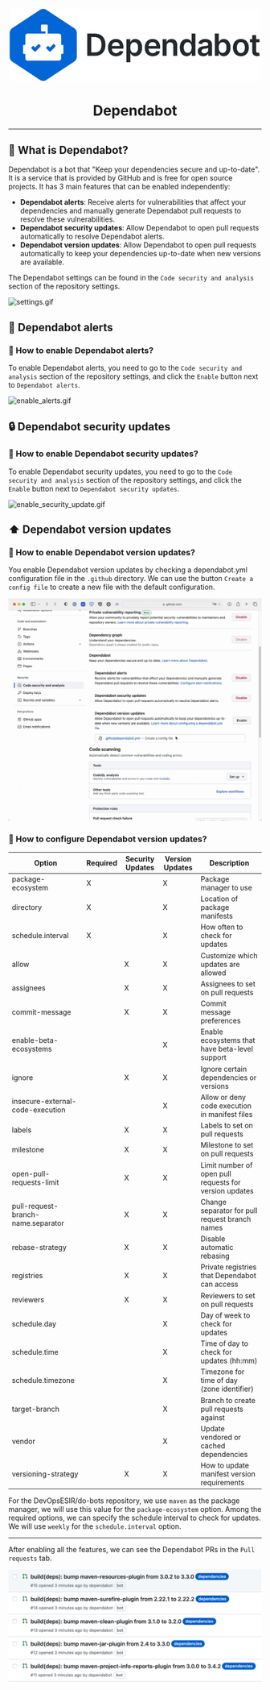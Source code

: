 <p align="center">
    <img width="500" alt="img.png" src="docs/dependabot/dependabot_logo.png"/>
</p>


<h1 align="center">Dependabot</h1>

---

## 🤨 What is Dependabot?

Dependabot is a bot that "Keep your dependencies secure and up-to-date". It is a service that is provided by GitHub and is free for open source projects.
It has 3 main features that can be enabled independently:
- **Dependabot alerts**: Receive alerts for vulnerabilities that affect your dependencies and manually generate Dependabot pull requests to resolve these vulnerabilities.
- **Dependabot security updates**: Allow Dependabot to open pull requests automatically to resolve Dependabot alerts.
- **Dependabot version updates**: Allow Dependabot to open pull requests automatically to keep your dependencies up-to-date when new versions are available.

The Dependabot settings can be found in the `Code security and analysis` section of the repository settings.

![settings.gif](docs/dependabot/settings.gif)

## 🔔 Dependabot alerts

### 🚦 How to enable Dependabot alerts?
To enable Dependabot alerts, you need to go to the `Code security and analysis` section of the repository settings, and click the `Enable` button next to `Dependabot alerts`.

![enable_alerts.gif](docs/dependabot/enable_alerts.gif)


## 🔒 Dependabot security updates 

### 🚦 How to enable Dependabot security updates?
To enable Dependabot security updates, you need to go to the `Code security and analysis` section of the repository settings, and click the `Enable` button next to `Dependabot security updates`.

![enable_security_update.gif](docs/dependabot/enable_security_update.gif)


## ⬆️ Dependabot version updates

### 🚦 How to enable Dependabot version updates?
You enable Dependabot version updates by checking a dependabot.yml configuration file in the `.github` directory.
We can use the button `Create a config file` to create a new file with the default configuration.

![create_dependabot_yml.gif](docs/dependabot/create_dependabot_yml.gif)

### 🚦 How to configure Dependabot version updates?

| Option                             | Required | Security Updates | Version Updates | Description                                            |
|------------------------------------|----------|------------------|-----------------|--------------------------------------------------------|
| package-ecosystem                  | X        |                  | X               | Package manager to use                                 |
| directory                          | X        |                  | X               | Location of package manifests                          |
| schedule.interval                  | X        |                  | X               | How often to check for updates                         |
| allow                              |          | X                | X               | Customize which updates are allowed                    |
| assignees                          |          | X                | X               | Assignees to set on pull requests                      |
| commit-message                     |          | X                | X               | Commit message preferences                             |
| enable-beta-ecosystems             |          |                  | X               | Enable ecosystems that have beta-level support         |
| ignore                             |          | X                | X               | Ignore certain dependencies or versions                |
| insecure-external-code-execution   |          |                  | X               | Allow or deny code execution in manifest files         |
| labels                             |          | X                | X               | Labels to set on pull requests                         |
| milestone                          |          | X                | X               | Milestone to set on pull requests                      |
| open-pull-requests-limit           |          | X                | X               | Limit number of open pull requests for version updates |
| pull-request-branch-name.separator |          | X                | X               | Change separator for pull request branch names         |
| rebase-strategy                    |          | X                | X               | Disable automatic rebasing                             |
| registries                         |          | X                | X               | Private registries that Dependabot can access          |
| reviewers                          |          | X                | X               | Reviewers to set on pull requests                      |
| schedule.day                       |          |                  | X               | Day of week to check for updates                       |
| schedule.time                      |          |                  | X               | Time of day to check for updates (hh:mm)               |
| schedule.timezone                  |          |                  | X               | Timezone for time of day (zone identifier)             |
| target-branch                      |          |                  | X               | Branch to create pull requests against                 |
| vendor                             |          |                  | X               | Update vendored or cached dependencies                 |
| versioning-strategy                |          | X                | X               | How to update manifest version requirements            |



For the DevOpsESIR/do-bots repository, we use `maven` as the package manager, we will use this value for the `package-ecosystem` option.
Among the required options, we can specify the schedule interval to check for updates. We will use `weekly` for the `schedule.interval` option.


---

After enabling all the features, we can see the Dependabot PRs in the `Pull requests` tab.


![pr.png](docs/dependabot/pr.png)







